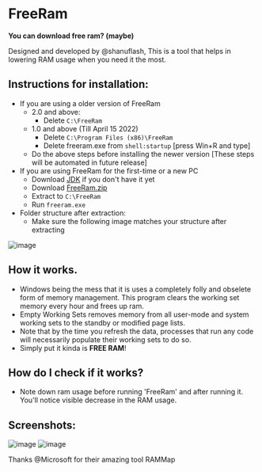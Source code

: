 # FreeRam
**You can download free ram? (maybe)**

Designed and developed by @shanuflash, This is a tool that helps in lowering RAM usage when you need it the most.

## Instructions for installation:
- If you are using a older version of FreeRam
  - 2.0 and above:
    - Delete `C:\FreeRam`
  - 1.0 and above (Till April 15 2022)
    - Delete `C:\Program Files (x86)\FreeRam`
    - Delete freeram.exe from `shell:startup` [press Win+R and type]
  - Do the above steps before installing the newer version [These steps will be automated in future release]
- If you are using FreeRam for the first-time or a new PC
  - Download [JDK](https://download.oracle.com/java/19/latest/jdk-19_windows-x64_bin.msi) if you don't have it yet
  - Download [FreeRam.zip](https://github.com/shanuflash/freeram/releases/latest/download/freeram.zip)
  - Extract to `C:\FreeRam`
  - Run `freeram.exe`
- Folder structure after extraction: 
  - Make sure the following image matches your structure after extracting
 
![image](https://user-images.githubusercontent.com/39374797/182327174-eb728e48-482f-4595-b198-292cc2f75437.png)

## How it works.<br>
- Windows being the mess that it is uses a completely folly and obselete form of memory management. This program clears the working set memory every hour and frees up ram.
- Empty Working Sets removes memory from all user-mode and system working sets to the standby or modified page lists.<br>
- Note that by the time you refresh the data, processes that run any code will necessarily populate their working sets to do so.<br>
- Simply put it kinda is **FREE RAM**!

## How do I check if it works?
- Note down ram usage before running 'FreeRam' and after running it. You'll notice visible decrease in the RAM usage.

## Screenshots:
![image](https://user-images.githubusercontent.com/39374797/182327897-18c2a72d-57cf-46bc-ad61-3a25fa82640c.png) ![image](https://user-images.githubusercontent.com/39374797/182328198-94e5a3f2-9bf0-4c68-a740-23ef5d9ba9b1.png) 

Thanks @Microsoft for their amazing tool RAMMap
